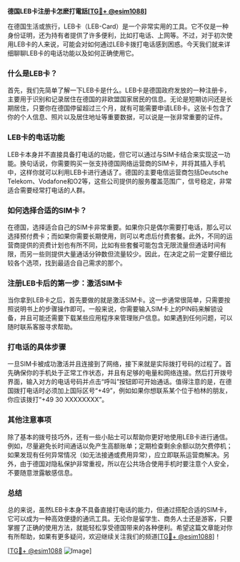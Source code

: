 **德国LEB卡注册卡怎麽打電話[[TG💪+ @esim1088](https://t.me/s/esim1088)]**

在德国生活或旅行，LEB卡（LEB-Card）是一个非常实用的工具。它不仅是一种身份证明，还为持有者提供了许多便利，比如打电话、上网等。不过，对于初次使用LEB卡的人来说，可能会对如何通过LEB卡拨打电话感到困惑。今天我们就来详细聊聊LEB卡的电话功能以及如何正确使用它。

### 什么是LEB卡？

首先，我们先简单了解一下LEB卡是什么。LEB卡是德国政府发放的一种注册卡，主要用于识别和记录居住在德国的非欧盟国家居民的信息。无论是短期访问还是长期居住，只要你在德国停留超过三个月，就有可能需要申请LEB卡。这张卡包含了你的个人信息、照片以及居住地址等重要数据，可以说是一张非常重要的证件。

### LEB卡的电话功能

LEB卡本身并不直接具备打电话的功能，但它可以通过与SIM卡结合来实现这一功能。换句话说，你需要购买一张支持德国网络运营商的SIM卡，并将其插入手机中，这样你就可以利用LEB卡进行通话了。德国的主要电信运营商包括Deutsche Telekom、Vodafone和O2等，这些公司提供的服务覆盖范围广，信号稳定，非常适合需要经常打电话的人群。

### 如何选择合适的SIM卡？

在德国，选择适合自己的SIM卡非常重要。如果你只是偶尔需要打电话，那么可以选择预付费卡；而如果你需要长期使用，则可以考虑后付费套餐。此外，不同的运营商提供的资费计划也有所不同，比如有些套餐可能包含无限流量但通话时间有限，而另一些则提供大量通话分钟数但流量较少。因此，在决定之前一定要仔细比较各个选项，找到最适合自己需求的那个。

### 注册LEB卡后的第一步：激活SIM卡

当你拿到LEB卡之后，首先要做的就是激活SIM卡。这一步通常很简单，只需要按照说明书上的步骤操作即可。一般来说，你需要输入SIM卡上的PIN码来解锁设备，并且可能还需要下载某些应用程序来管理账户信息。如果遇到任何问题，可以随时联系客服寻求帮助。

### 打电话的具体步骤

一旦SIM卡被成功激活并且连接到了网络，接下来就是实际拨打号码的过程了。首先确保你的手机处于正常工作状态，并且有足够的电量和网络连接。然后打开拨号界面，输入对方的电话号码并点击“呼叫”按钮即可开始通话。值得注意的是，在德国拨打电话时必须加上国际区号“+49”，例如如果你想联系某个位于柏林的朋友，你应该拨打“+49 30 XXXXXXXX”。

### 其他注意事项

除了基本的拨号技巧外，还有一些小贴士可以帮助你更好地使用LEB卡进行通信。例如，尽量避免长时间通话以免产生高额账单；定期检查剩余余额以防欠费停机；如果发现有任何异常情况（如无法接通或费用异常），应立即联系运营商解决。另外，由于德国对隐私保护非常重视，所以在公共场合使用手机时要注意个人安全，不要随意泄露敏感信息。

### 总结

总的来说，虽然LEB卡本身不具备直接打电话的能力，但通过搭配合适的SIM卡，它可以成为一种高效便捷的通讯工具。无论你是留学生、商务人士还是游客，只要掌握了正确的使用方法，就能轻松享受德国带来的各种便利。希望这篇文章能对你有所帮助，如果有更多疑问，欢迎继续关注我们的频道[[TG💪+ @esim1088](https://t.me/s/esim1088)]！

[[TG💪+ @esim1088](https://t.me/s/esim1088) ![Image](https://i.postimg.cc/4NQfJmqS/Snipaste-2025-05-13-00-14-12.png)]